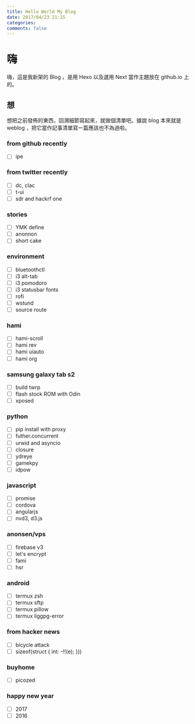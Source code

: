 ```yaml
---
title: Hello World My Blog
date: 2017/04/23 21:15
categories:
comments: false
---
```


# 嗨

嗨，這是我新架的 Blog ，是用 Hexo 以及選用 Next 當作主題放在 github.io 上的。

## 想

想把之前發佈的東西，回溯細節寫起來，就做個清單吧。據說 blog 本來就是 weblog ，把它當作記事清單寫一篇應該也不為過啦。

### from github recently
- [ ] ipe

### from twitter recently
- [ ] dc, clac
- [ ] t-ui
- [ ] sdr and hackrf one

### stories
- [ ] YMK define
- [ ] anonnon
- [ ] short cake

### environment
- [ ] bluetoothctl
- [ ] i3 alt-tab
- [ ] i3 pomodoro
- [ ] i3 statusbar fonts
- [ ] rofi
- [ ] wstund
- [ ] source route

### hami
- [ ] hami-scroll
- [ ] hami rev
- [ ] hami uiauto
- [ ] hami org

### samsung galaxy tab s2
- [ ] build twrp
- [ ] flash stock ROM with Odin
- [ ] xposed

### python
- [ ] pip install with proxy
- [ ] futher.concurrent
- [ ] urwid and asyncio
- [ ] closure
- [ ] ydreye
- [ ] gamekpy
- [ ] idpow

### javascript
- [ ] promise
- [ ] cordova
- [ ] angularjs
- [ ] nvd3, d3.js

### anonsen/vps
- [ ] firebase v3
- [ ] let's encrypt
- [ ] fami
- [ ] hsr

### android
- [ ] termux zsh
- [ ] termux sftp
- [ ] termux pillow
- [ ] termux liggpg-error

### from hacker news
- [ ] bicycle attack
- [ ] sizeof(struct { int: -!!(e); }))

### buyhome
- [ ] picozed

### happy new year
- [ ] 2017
- [ ] 2016
